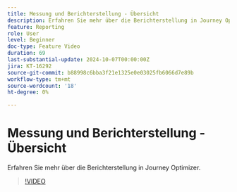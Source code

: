 ```yaml
---
title: Messung und Berichterstellung - Übersicht
description: Erfahren Sie mehr über die Berichterstellung in Journey Optimizer.
feature: Reporting
role: User
level: Beginner
doc-type: Feature Video
duration: 69
last-substantial-update: 2024-10-07T00:00:00Z
jira: KT-16292
source-git-commit: b88998c6bba3f21e1325e0e03025fb6066d7e89b
workflow-type: tm+mt
source-wordcount: '18'
ht-degree: 0%

---
```



# Messung und Berichterstellung - Übersicht

Erfahren Sie mehr über die Berichterstellung in Journey Optimizer.

>[!VIDEO](https://video.tv.adobe.com/v/3432673/?learn=on)

